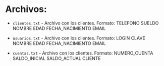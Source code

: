 # Archivos:

- `clientes.txt` - Archivo con los clientes.
Formato: TELEFONO SUELDO NOMBRE EDAD FECHA_NACIMIENTO EMAIL

- `usuarios.txt` - Archivo con los clientes.
Formato: LOGIN CLAVE NOMBRE EDAD FECHA_NACIMIENTO EMAIL

- `cuentas.txt` - Archivo con los clientes.
Formato: NUMERO_CUENTA SALDO_INICIAL SALDO_ACTUAL CLIENTE

